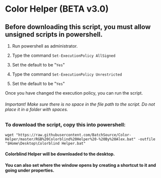 # Color Helper (BETA v3.0)
## Before downloading this script, you must allow unsigned scripts in powershell.
1. Run powershell as administrator.
2. Type the command `Set-ExecutionPolicy AllSigned`
3. Set the default to be "`Yes`"

4. Type the command `Set-ExecutionPolicy Unrestricted`
5. Set the default to be "`Yes`"

Once you have changed the execution policy, you can run the script.
###### Important! Make sure there is no space in the file path to the script. Do not place it in a folder with spaces.
### To download the script, copy this into powershell:
`wget "https://raw.githubusercontent.com/BatchSource/Color-Helper/master/RGB%20Colorblind%20Helper%20-%20By%20Alex.bat" -outfile "$Home\Desktop\Colorblind Helper.bat"`
#### Colorblind Helper will be downloaded to the desktop.
#### You can also set where the window opens by creating a shortcut to it and going under properties.
